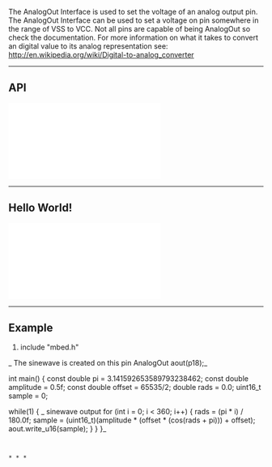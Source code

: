 The AnalogOut Interface is used to set the voltage of an analog output pin. The AnalogOut Interface can be used to set a voltage on pin somewhere in the range of VSS to VCC. Not all pins are capable of being AnalogOut so check the documentation. For more information on what it takes to convert an digital value to its analog representation see: <http://en.wikipedia.org/wiki/Digital-to-analog_converter>   


* * *

## API

[![View code](/users/mbed_official/code/mbed/docs/tip/classmbed_1_1AnalogOut.html)](/users/mbed_official/code/mbed/docs/tip/classmbed_1_1AnalogOut.html)   


* * *

## Hello World!

[![View code](/teams/mbed/code/AnalogOut-HelloWorld/docs/tip/main_8cpp_source.html)](/teams/mbed/code/AnalogOut-HelloWorld/docs/tip/main_8cpp_source.html)   


* * *

## Example

  1. include "mbed.h"

_ The sinewave is created on this pin AnalogOut aout(p18);_

int main() { const double pi = 3.141592653589793238462; const double amplitude = 0.5f; const double offset = 65535/2; double rads = 0.0; uint16_t sample = 0;

while(1) { _ sinewave output for (int i = 0; i &lt; 360; i++) { rads = (pi * i) / 180.0f; sample = (uint16_t)(amplitude * (offset * (cos(rads + pi))) + offset); aout.write_u16(sample); } } }_

```   


* * *
